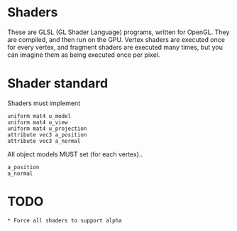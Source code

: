 Shaders
=======

These are GLSL (GL Shader Language) programs, written for OpenGL. They are compiled, and then run on the GPU. Vertex shaders are executed once for every vertex, and fragment shaders are executed many times, but you can imagine them as being executed once per pixel.

# Shader standard

Shaders must implement

    uniform mat4 u_model
    uniform mat4 u_view
    uniform mat4 u_projection
    attribute vec3 a_position
    attribute vec3 a_normal

All object models MUST set (for each vertex)..

    a_position
    a_normal

# TODO
    * Force all shaders to support alpha